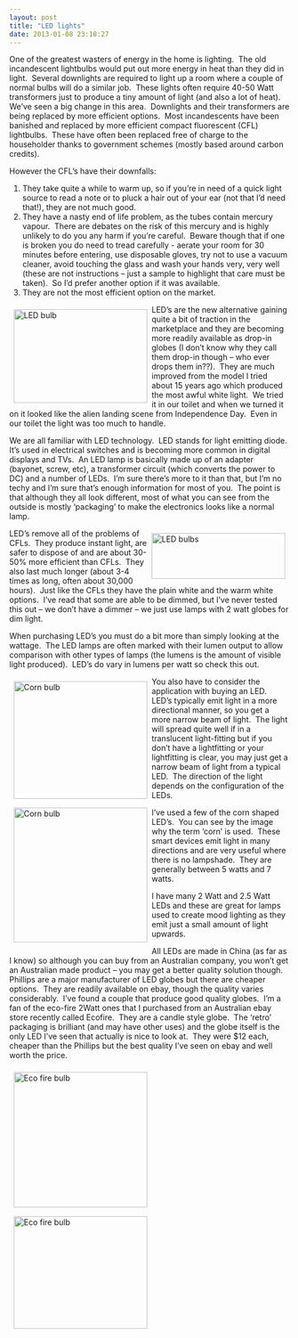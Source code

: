 ```yaml
---
layout: post
title: "LED lights"
date: 2013-01-08 23:18:27
---
```


One of the greatest wasters of energy in the home is lighting.  The old incandescent lightbulbs would put out more energy in heat than they did in light.  Several downlights are required to light up a room where a couple of normal bulbs will do a similar job.  These lights often require 40-50 Watt transformers just to produce a tiny amount of light (and also a lot of heat).  We’ve seen a big change in this area.  Downlights and their transformers are being replaced by more efficient options.  Most incandescents have been banished and replaced by more efficient compact fluorescent (CFL) lightbulbs.  These have often been replaced free of charge to the householder thanks to government schemes (mostly based around carbon credits).

However the CFL’s have their downfalls:

1.  They take quite a while to warm up, so if you’re in need of a quick light source to read a note or to pluck a hair out of your ear (not that I’d need that!), they are not much good.
2.  They have a nasty end of life problem, as the tubes contain mercury vapour.  There are debates on the risk of this mercury and is highly unlikely to do you any harm if you’re careful.  Beware though that if one is broken you do need to tread carefully - aerate your room for 30 minutes before entering, use disposable gloves, try not to use a vacuum cleaner, avoid touching the glass and wash your hands very, very well (these are not instructions – just a sample to highlight that care must be taken).  So I’d prefer another option if it was available.
3.  They are not the most efficient option on the market.

<img alt="LED bulb" class="imagecache-WYSIWYG_medium wysiwyg_img" src="/sites/default/files/imagecache/WYSIWYG_medium/wysiwyg_images/opinion/led%20bulb.JPG" style="width: 240px; height: 168px; float: left; margin: 8px;" />LED’s are the new alternative gaining quite a bit of traction in the marketplace and they are becoming more readily available as drop-in globes (I don’t know why they call them drop-in though – who ever drops them in??).  They are much improved from the model I tried about 15 years ago which produced the most awful white light.  We tried it in our toilet and when we turned it on it looked like the alien landing scene from Independence Day.  Even in our toilet the light was too much to handle.

We are all familiar with LED technology.  LED stands for light emitting diode.  It’s used in electrical switches and is becoming more common in digital displays and TVs.  An LED lamp is basically made up of an adapter (bayonet, screw, etc), a transformer circuit (which converts the power to DC) and a number of LEDs.  I’m sure there’s more to it than that, but I’m no techy and I’m sure that’s enough information for most of you.  The point is that although they all look different, most of what you can see from the outside is mostly ‘packaging’ to make the electronics looks like a normal lamp.

<img alt="LED bulbs" class="imagecache-WYSIWYG_medium wysiwyg_img" src="/sites/default/files/imagecache/WYSIWYG_medium/wysiwyg_images/opinion/LED_bulbs_2012.jpg" style="width: 240px; height: 82px; margin: 8px; float: right;" />LED’s remove all of the problems of CFLs.  They produce instant light, are safer to dispose of and are about 30-50% more efficient than CFLs.  They also last much longer (about 3-4 times as long, often about 30,000 hours).  Just like the CFLs they have the plain white and the warm white options.  I’ve read that some are able to be dimmed, but I’ve never tested this out – we don’t have a dimmer – we just use lamps with 2 watt globes for dim light.

When purchasing LED’s you must do a bit more than simply looking at the wattage.  The LED lamps are often marked with their lumen output to allow comparison with other types of lamps (the lumens is the amount of visible light produced).  LED’s do vary in lumens per watt so check this out.

<img alt="Corn bulb" class="imagecache-WYSIWYG_medium wysiwyg_img" src="/sites/default/files/imagecache/WYSIWYG_medium/wysiwyg_images/opinion/corn2.JPG" style="width: 240px; height: 211px; margin: 8px; float: left;" /><img alt="Corn bulb" class="imagecache-WYSIWYG_medium wysiwyg_img" src="/sites/default/files/imagecache/WYSIWYG_medium/wysiwyg_images/opinion/corn1.JPG" style="width: 240px; height: 242px; margin: 8px; float: left;" />You also have to consider the application with buying an LED.  LED’s typically emit light in a more directional manner, so you get a more narrow beam of light.  The light will spread quite well if in a translucent light-fitting but if you don’t have a lightfitting or your lightfitting is clear, you may just get a narrow beam of light from a typical LED.  The direction of the light depends on the configuration of the LEDs.  

I’ve used a few of the corn shaped LED’s.  You can see by the image why the term ‘corn’ is used.  These smart devices emit light in many directions and are very useful where there is no lampshade.  They are generally between 5 watts and 7 watts. 

I have many 2 Watt and 2.5 Watt LEDs and these are great for lamps used to create mood lighting as they emit just a small amount of light upwards.

All LEDs are made in China (as far as I know) so although you can buy from an Australian company, you won’t get an Australian made product – you may get a better quality solution though.  Phillips are a major manufacturer of LED globes but there are cheaper options.  They are readily available on ebay, though the quality varies considerably.  I’ve found a couple that produce good quality globes.  I’m a fan of the eco-fire 2Watt ones that I purchased from an Australian ebay store recently called Ecofire.  They are a candle style globe.  The ‘retro’ packaging is brilliant (and may have other uses) and the globe itself is the only LED I’ve seen that actually is nice to look at.  They were $12 each, cheaper than the Phillips but the best quality I’ve seen on ebay and well worth the price.

<img alt="Eco fire bulb" class="imagecache-WYSIWYG_medium wysiwyg_img" src="/sites/default/files/imagecache/WYSIWYG_medium/wysiwyg_images/opinion/ecofire1.JPG" style="width: 240px; height: 243px; margin: 8px; float: left;" /><img alt="Eco fire bulb" class="imagecache-WYSIWYG_medium wysiwyg_img" src="/sites/default/files/imagecache/WYSIWYG_medium/wysiwyg_images/opinion/ecofire2.JPG" style="width: 240px; height: 202px; margin: 8px; float: left;" />

 